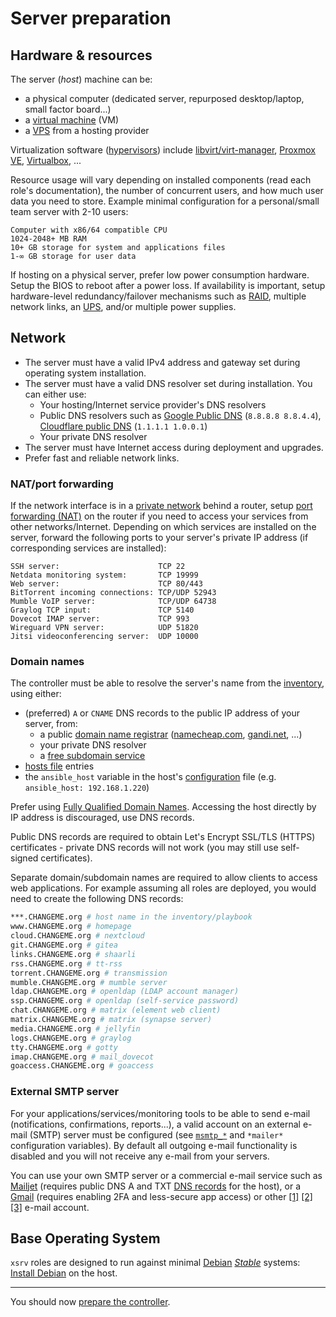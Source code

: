 # Server preparation

## Hardware & resources

The server (_host_) machine can be:
- a physical computer (dedicated server, repurposed desktop/laptop, small factor board...)
- a [virtual machine](https://en.wikipedia.org/wiki/Virtual_machine) (VM)
- a [VPS](https://en.wikipedia.org/wiki/Virtual_private_server) from a hosting provider

Virtualization software ([hypervisors](https://en.wikipedia.org/wiki/Hypervisor)) include [libvirt/virt-manager](../appendices/virt-manager.md), [Proxmox VE](https://en.wikipedia.org/wiki/Proxmox_Virtual_Environment), [Virtualbox](https://en.wikipedia.org/wiki/VirtualBox), ...

Resource usage will vary depending on installed components (read each role's documentation), the number of concurrent users, and how much user data you need to store. Example minimal configuration for a personal/small team server with 2-10 users:

```
Computer with x86/64 compatible CPU
1024-2048+ MB RAM
10+ GB storage for system and applications files
1-∞ GB storage for user data
```

If hosting on a physical server, prefer low power consumption hardware. Setup the BIOS to reboot after a power loss. If availability is important, setup hardware-level redundancy/failover mechanisms such as [RAID](https://en.wikipedia.org/wiki/RAID), multiple network links, an [UPS](https://en.wikipedia.org/wiki/Uninterruptible_power_supply), and/or multiple power supplies.


## Network

- The server must have a valid IPv4 address and gateway set during operating system installation.
- The server must have a valid DNS resolver set during installation. You can either use:
  - Your hosting/Internet service provider's DNS resolvers
  - Public DNS resolvers such as [Google Public DNS](https://en.wikipedia.org/wiki/Google_Public_DNS) (`8.8.8.8 8.8.4.4`), [Cloudflare public DNS](https://en.wikipedia.org/wiki/1.1.1.1) (`1.1.1.1 1.0.0.1`)
  - Your private DNS resolver
- The server must have Internet access during deployment and upgrades.
- Prefer fast and reliable network links.


### NAT/port forwarding

If the network interface is in a [private network](https://en.wikipedia.org/wiki/Private_network#Private_IPv4_addresses) behind a router, setup [port forwarding (NAT)](https://en.wikipedia.org/wiki/Port_forwarding) on the router if you need to access your services from other networks/Internet. Depending on which services are installed on the server, forward the following ports to your server's private IP address (if corresponding services are installed):

```
SSH server:                      TCP 22
Netdata monitoring system:       TCP 19999
Web server:                      TCP 80/443
BitTorrent incoming connections: TCP/UDP 52943
Mumble VoIP server:              TCP/UDP 64738
Graylog TCP input:               TCP 5140
Dovecot IMAP server:             TCP 993
Wireguard VPN server:            UDP 51820
Jitsi videoconferencing server:  UDP 10000
```


### Domain names

The controller must be able to resolve the server's name from the [inventory](../usage.md), using either:

- (preferred) `A` or `CNAME` DNS records to the public IP address of your server, from:
  - a public [domain name registrar](https://en.wikipedia.org/wiki/Domain_name_registrar) ([namecheap.com](https://namecheap.com), [gandi.net](https://gandi.net), ...)
  - your private DNS resolver
  - a [free subdomain service](https://freedns.afraid.org/domain/registry/)
- [hosts file](https://en.wikipedia.org/wiki/Hosts_%28file%29) entries
- the `ansible_host` variable in the host's [configuration](usage.md) file (e.g. `ansible_host: 192.168.1.220`)

Prefer using [Fully Qualified Domain Names](https://en.wikipedia.org/wiki/Fully_qualified_domain_name). Accessing the host directly by IP address is discouraged, use DNS records.

Public DNS records are required to obtain Let's Encrypt SSL/TLS (HTTPS) certificates - private DNS records will not work (you may still use self-signed certificates).

Separate domain/subdomain names are required to allow clients to access web applications. For example assuming all roles are deployed, you would need to create the following DNS records:

```bash
***.CHANGEME.org # host name in the inventory/playbook
www.CHANGEME.org # homepage
cloud.CHANGEME.org # nextcloud
git.CHANGEME.org # gitea
links.CHANGEME.org # shaarli
rss.CHANGEME.org # tt-rss
torrent.CHANGEME.org # transmission
mumble.CHANGEME.org # mumble server
ldap.CHANGEME.org # openldap (LDAP account manager)
ssp.CHANGEME.org # openldap (self-service password)
chat.CHANGEME.org # matrix (element web client)
matrix.CHANGEME.org # matrix (synapse server)
media.CHANGEME.org # jellyfin
logs.CHANGEME.org # graylog
tty.CHANGEME.org # gotty
imap.CHANGEME.org # mail_dovecot
goaccess.CHANGEME.org # goaccess
```

### External SMTP server

For your applications/services/monitoring tools to be able to send e-mail (notifications, confirmations, reports...), a valid account on an external e-mail (SMTP) server must be configured (see [`msmtp_*`](https://gitlab.com/nodiscc/xsrv/-/blob/master/roles/common/defaults/main.yml) and `*mailer*` configuration variables). By default all outgoing e-mail functionality is disabled and you will not receive any e-mail from your servers.

You can use your own SMTP server or a commercial e-mail service such as [Mailjet](https://www.mailjet.com/) (requires public DNS A and TXT [DNS records](#domain-names) for the host), or a [Gmail](https://caupo.ee/blog/2020/07/05/how-to-install-msmtp-to-debian-10-for-sending-emails-with-gmail/) (requires enabling 2FA and less-secure app access) or other [[1]](https://www.ovhcloud.com/en-ie/emails/) [[2]](https://posteo.de/en) [[3]](https://mailbox.org/en/services#tariffs) e-mail account.


## Base Operating System

`xsrv` roles are designed to run against minimal [Debian](https://www.debian.org/) [_Stable_](https://wiki.debian.org/DebianStable) systems: [Install Debian](../appendices/debian.md) on the host.

-------------------

You should now [prepare the controller](controller-preparation.md).
